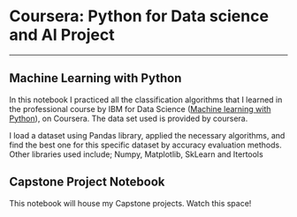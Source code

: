 # Coursera: Python for Data science and AI Project
---------------------------------------------------
## Machine Learning with Python

In this notebook I practiced all the classification algorithms that I learned in the professional course by IBM for Data Science ([Machine learning with Python](https://www.coursera.org/learn/machine-learning-with-python/home/welcome)), on Coursera. The data set used is provided by coursera.

I load a dataset using Pandas library, applied the necessary algorithms, and find the best one for this specific dataset by accuracy evaluation methods.
Other libraries used include; Numpy, Matplotlib, SkLearn and Itertools

## Capstone Project Notebook

This notebook will house my Capstone projects. Watch this space!
